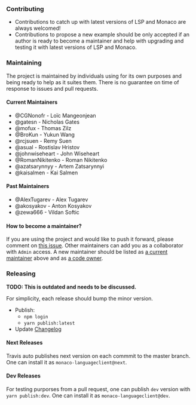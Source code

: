 ### Contributing

- Contributions to catch up with latest versions of LSP and Monaco are always welcomed!
- Contributions to propose a new example should be only accepted if an author is ready to become a maintainer
and help with upgrading and testing it with latest versions of LSP and Monaco.

### Maintaining

The project is maintained by individuals using for its own purposes and being ready to help as it suites them.
There is no guarantee on time of response to issues and pull requests.

#### Current Maintainers

- @CGNonofr - Loïc Mangeonjean
- @gatesn - Nicholas Gates
- @mofux - Thomas Zilz
- @BroKun - Yukun Wang
- @rcjsuen - Remy Suen
- @asual - Rostislav Hristov
- @johnwiseheart - John Wiseheart
- @RomanNikitenko - Roman Nikitenko
- @azatsarynnyy - Artem Zatsarynnyi
- @kaisalmen - Kai Salmen

#### Past Maintainers

- @AlexTugarev - Alex Tugarev
- @akosyakov - Anton Kosyakov
- @zewa666 - Vildan Softic

#### How to become a maintainer?

If you are using the project and would like to push it forward, please comment on [this issue](https://github.com/TypeFox/monaco-languageclient/issues/164).
Other maintainers can add you as a collaborator with `Admin` access.
A new maintainer should be listed as [a current maintainer](#current-maintainers) above and as [a code owner](.github/CODEOWNERS).

### Releasing

**TODO: This is outdated and needs to be discussed.**

For simplicity, each release should bump the minor version.

- Publish:
  - `npm login`
  - `yarn publish:latest`
- Update [Changelog](./CHANGELOG.md)

#### Next Releases

Travis auto publishes next version on each commmit to the master branch. One can install it as `monaco-languageclient@next`.

#### Dev Releases

For testing purporses from a pull request, one can publish `dev` version with `yarn publish:dev`. One can install it as `monaco-languageclient@dev`.
